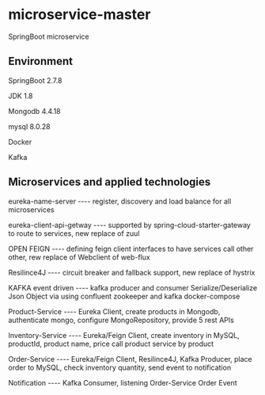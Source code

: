 # microservice-master
SpringBoot microservice 

## Environment

  SpringBoot 2.7.8 
  
  JDK 1.8 
  
  Mongodb 4.4.18
  
  mysql 8.0.28
  
  Docker
  
  Kafka
  
## Microservices and applied technologies  

  eureka-name-server ---- register, discovery and load balance for all microservices
  
  eureka-client-api-getway ---- supported by spring-cloud-starter-gateway to route to services, new replace of zuul
  
  OPEN FEIGN  ---- defining feign client interfaces to have services call other other, rew replace of Webclient of web-flux
  
  Resilince4J ---- circuit breaker and fallback support, new replace of hystrix
  
  KAFKA event driven ---- kafka producer and consumer Serialize/Deserialize Json Object via using confluent zookeeper and kafka docker-compose
  
  Product-Service ---- Eureka Client, create products in Mongodb,  authenticate mongo, configure MongoRepository, provide 5 rest APIs
  
  Inventory-Service ---- Eureka/Feign Client, create inventory in MySQL, productId, product name, price call product service by product 
  
  Order-Service ---- Eureka/Feign Client, Resilince4J, Kafka Producer, place order to MySQL, check inventory quantity, send event to notification
  
  Notification ---- Kafka Consumer, listening Order-Service Order Event 
  
  
  
  
